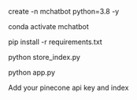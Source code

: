

create -n mchatbot  python=3.8 -y

conda activate mchatbot

 
pip install -r requirements.txt



python store_index.py

python app.py

Add your pinecone api key and index
